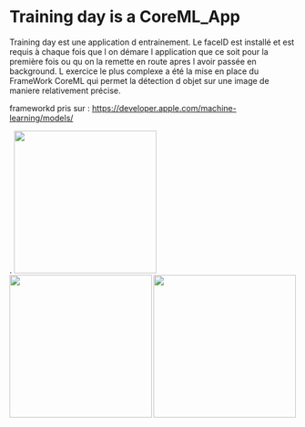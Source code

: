 # Training day is a CoreML_App

Training day est une application d entrainement. Le faceID est installé et est requis à chaque fois que l on démare l application que ce soit pour la première fois ou qu on la remette en route apres l avoir passée en background. L exercice le plus complexe a été la mise en place du FrameWork CoreML qui permet la détection d objet sur une image de maniere relativement précise.


frameworkd pris sur : https://developer.apple.com/machine-learning/models/


.
<b>
<img src="https://user-images.githubusercontent.com/43244119/115250621-0cc70500-a12a-11eb-8f98-8a7c7f6a5803.png" width="250" />
<img src="https://user-images.githubusercontent.com/43244119/115250629-0e90c880-a12a-11eb-8f84-752c8f70cbba.png" width="250" />
<img src="https://user-images.githubusercontent.com/43244119/115250631-0e90c880-a12a-11eb-98d0-f06581d27194.png" width="250" />
<b/>
  
